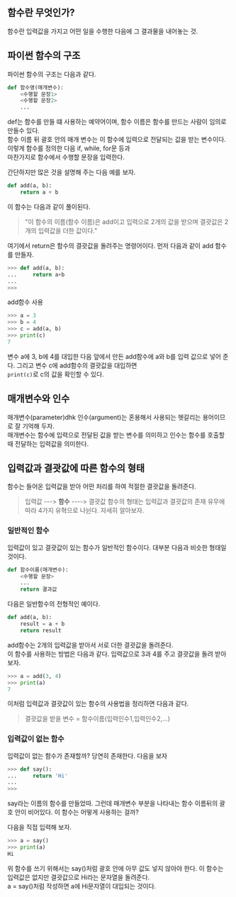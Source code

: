 ## 함수란 무엇인가?

함수란 입력값을 가지고 어떤 일을 수행한 다음에 그 결과물을 내어놓는 것.  

## 파이썬 함수의 구조

파이썬 함수의 구조는 다음과 같다.  

```python
def 함수명(매개변수):
    <수행할 문장1>
    <수행할 문장2>
    ...
```

def는 함수를 만들 떄 사용하는 예약어이며, 함수 이름은 함수를 만드는 사람이 임의로 만들수 있다.  
함수 이름 뒤 괄호 안의 매개 변수는 이 함수에 입력으로 전달되는 값을 받는 변수이다. 이렇게 함수를 정의한 다음 if, while, for문 등과  
마찬가지로 함수에서 수행할 문장을 입력한다.  

간단하지만 많은 것을 설명해 주는 다음 예를 보자.  

```python
def add(a, b): 
    return a + b
```

이 함수는 다음과 같이 풀이된다.  
> "이 함수의 이름(함수 이름)은 add이고 입력으로 2개의 값을 받으며 결괏값은 2개의 입력값을 더한 값이다."

여기에서 return은 함수의 결괏값을 돌려주는 명령어이다. 먼저 다음과 같이 add 함수를 만들자.  

```python
>>> def add(a, b):
...     return a+b
...
>>>
```
add함수 사용

```python
>>> a = 3
>>> b = 4
>>> c = add(a, b)
>>> print(c)
7
```

변수 a에 3, b에 4를 대입한 다음 앞에서 만든 add함수에 a와 b를 입력 값으로 넣어 준다. 그리고 변수 c에 add함수의 결괏값을 대입하면  
```print(c)```로 c의 값을 확인할 수 있다.  

## 매개변수와 인수

매개변수(parameter)dhk 인수(argument)는 혼용해서 사용되는 헷갈리는 용어이므로 잘 기억해 두자.  
매개변수는 함수에 입력으로 전달된 값을 받는 변수를 의미하고 인수는 함수를 호출할 때 전달하는 입력값을 의미한다.  

## 입력값과 결괏값에 따른 함수의 형태

함수는 들어온 입력값을 받아 어떤 처리를 하여 적절한 결괏값을 돌려준다.  
> 입력값 ---> **함수** ----> 결괏값
함수의 형태는 입력값과 결괏값의 존재 유무에 따라 4가지 유혁으로 나뉜다. 자세히 알아보자.

### 일반적인 함수

입력값이 있고 결괏값이 있는 함수가 일반적인 함수이다. 대부분 다음과 비슷한 형태일 것이다.  

```python
def 함수이름(매개변수):
    <수행할 문장>
    ...
    return 결과값
```

다음은 일반함수의 전형적인 예이다.  

```python
def add(a, b): 
    result = a + b 
    return result
```

add함수는 2개의 입력값을 받아서 서로 더한 결괏값을 돌려준다.  
이 함수를 사용하는 방법은 다음과 같다. 입력값으로 3과 4를 주고 결괏값을 돌려 받아 보자.  

```python
>>> a = add(3, 4)
>>> print(a)
7
```

이처럼 입력값과 결괏값이 있는 함수의 사용법을 정리하면 다음과 같다.  
> 결괏값을 받을 변수 = 함수이름(입력인수1,입력인수2,...)

### 입력값이 없는 함수

입력값이 없는 함수가 존재할까? 당연히 존재한다. 다음을 보자  

```python
>>> def say(): 
...     return 'Hi' 
... 
>>>
```

say라는 이름의 함수를 만들었따. 그런데 매개변수 부분을 나타내는 함수 이름뒤의 괄호 안이 비어있다. 이 함수는 어떻게 사용하는 걸까?  

다음을 직접 입력해 보자.  
```python
>>> a = say()
>>> print(a)
Hi
```

위 함수를 쓰기 위해서는 say()처럼 괄호 안에 아무 값도 넣지 않아야 한다. 이 함수는 입력값은 없지만 결괏값으로 Hi라는 문자열을 돌려준다.  
a = say()처럼 작성하면 a에 Hi문자열이 대입되는 것이다.  
